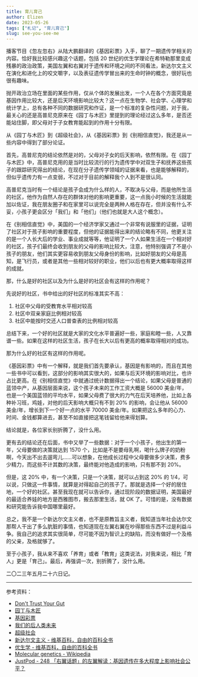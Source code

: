 ```yaml
---
title: 育儿育己
author: Elizen
date: 2023-05-26
tags: ["札记", "育儿育己"]
slug: see-you-see-me
---
```


播客节目《忽左忽右》从陆大鹏翻译的《基因彩票》入手，聊了一期遗传学相关的内容。恰好我比较感兴趣这个话题，包括 20 世纪的优生学理论在希特勒那里变成残暴的政治政策，美国左翼和右翼对于遗传和环境之间的不同看法，新达尔文主义在演化和进化上的咬文嚼字，以及表征遗传学冒出来的生命时钟的概念，很好玩也很有趣味。

抛开政治立场在里面的某些作用，仅从个体的发展出发，一个人在各个方面究竟是基因作用比较大，还是后天环境影响比较大？这一点在生物学、社会学、心理学和统计学上，总有各种不同的数据研究和作证，是一个标准的复杂性问题，对于我，最关心的还是高普尼克原来在《园丁与木匠》里提到的理论经过这么多年，是否还能站住脚，即父母对于子女教育能起到的作用十分有限。

从《园丁与木匠》到《超级社会》，从《基因彩票》到《别相信直觉》，我还是从一些内容中得到了部分论证。

首先，高普尼克的结论依然是对的，父母对子女的后天影响，依然有限。在《园丁与木匠》中，高普尼克用的是当时比较流行的行为遗传学中对双生子和抚养这些孩子的跟踪研究得出的结论，在现在分子遗传学领域的证据来看，也是能够解释的，但似乎遗传力有一点变弱，不过对于目前的解释我个人到不是很认同。

高普尼克当时有一个结论是孩子会成为什么样的人，不取决与父母，而是他所生活的社区，他作为自然人存在的群体对他的影响更重要，这一点我小时候的生活就能加以佐证，我在朋友圈子和在家里可以说完全是两种人格在存在，但并没有什么不妥，小孩子更会区分「我们」和「他们」（他们也就是大人这个概念）。

在《别相信直觉》中，美国的一个经济学家又通过一个非常有说服里的证据，证明了社区对于孩子影响的重要程度，但他的证据能得出来的结论略有不同，他更关注的是一个人长大后的学业、事业成就等等，他证明了一个人如果生活在一个相对好的社区，孩子们最终会收到朋友的父母的影响比较大，注意，他特别强调了不是小孩子的朋友，他们其实更容易收到朋友父母身份的影响，比如好朋友的父母是高知，是飞行员，或者是其他一些相对较好的职业，他们以后也有更大概率取得这样的成就。

那，什么是好的社区以及为什么是好的社区会有这样的作用呢？

先说好的社区，书中给出的好社区的标准其实不高：

1. 社区中父母的受教育水平相对较高
2. 社区中双亲家庭比例相对较高
3. 社区中能按时交还人口普查表的比例相对较高

总结下来，一个好的社区就是大家的文化水平普遍好一些，家庭和睦一些，人又靠谱一些。如果在这样的社区生活，孩子在长大以后有更高的概率取得相对的成功。

那为什么好的社区有这样的作用呢。

《基因彩票》中有一个解释，就是我们首先要承认，基因是有影响的，而且在其他一些书中可以看到，这部分的影响其实很大的，如果与后天环境的影响对比，也许占比更高。在《别相信直觉》中就通过统计数据得出一个结论，如果父母是普通的蓝领中产，从基因层面来说，这个孩子未来的工作工资大概是 56000 美金/年，也是一个美国蓝领的平均水平，如果父母费了很大的力气在后天培养他，比如上各种补习班，鸡娃，对他的后天影响大概只有不到 20% 的影响，会让他从 56000 美金/年，增长到下一个好一点的水平 70000 美金/年。如果把这么多年的心力、时间、金钱都算进去，甚至不如直接把这笔钱留给他来得划算。

结论就是，各位家长别折腾了，没什么用。

更有去的结论还在后面，书中又举了一些数据：对于一个小孩子，他出生的第一年，父母要做的决策就达到 1570 个，比如是不是要母乳啊，喝什么牌子的奶粉啊，今天出不出去遛弯儿……可以想象，在他成长过程中父母要做多少决策，费多少精力，而这些不计其数的决策，最终能对他造成的影响，只有那不到 20%。

但是，这 20% 中，有一个决策，只是一个决策，就可以占到这 20% 的 1/4，可以说，只做这一件事情，就算是对得起自己的孩子了。那就是选择一个好的居住地，一个好的社区。甚至我现在就可以告诉你，通过现阶段的数据证明，美国最好的最适合养娃的地方是西雅图市，搬去那里生活，就 OK 了。可惜的是，没有数据和研究能告诉我中国哪里最好。

总之，我不是一个新达尔文主义者，也不是原教旨主义者，我知道当年社会达尔文那帮人干出了多么肮脏的事情，也知道现在左翼右翼在吵得那些东西不过是利益斗争。我自己的追求其实很简单，尽可能不因为智识上的缺陷，而没有做好一个及格的父亲，及格就够了。

至于小孩子，我从来不喜欢「养育」或者「教育」这类说法，对我来说，相比「育人」更是「育己」。最后，再强调一次，别折腾了，没什么用。

二〇二三年五月二十六日记。

---

参考资料：

- [Don't Trust Your Gut ](https://book.douban.com/subject/35897956/)
- [园丁与木匠](https://book.douban.com/subject/34481379/)
- [基因彩票 ](https://book.douban.com/subject/36212369/)
- [我们的后人类未来](https://book.douban.com/subject/26926164/)
- [超级社会](https://book.douban.com/subject/35042831/)
- [新达尔文主义 - 维基百科，自由的百科全书](https://zh.wikipedia.org/wiki/%E6%96%B0%E8%BE%BE%E5%B0%94%E6%96%87%E4%B8%BB%E4%B9%89)
- [优生学 - 维基百科，自由的百科全书](https://zh.wikipedia.org/zh-hans/%E5%84%AA%E7%94%9F%E5%AD%B8)
- [Molecular genetics - Wikipedia](https://en.wikipedia.org/wiki/Molecular_genetics)
- [JustPod - 248 「右翼话题」的左翼解读：基因遗传在多大程度上影响社会公平？](https://justpodmedia.com/shows/left-right/leftright-ep248-20230523?key=2636)